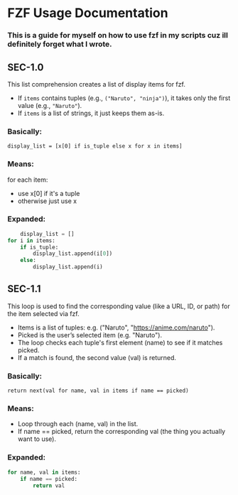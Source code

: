 # FZF Usage Documentation
### This is a guide for myself on how to use fzf in my scripts cuz ill definitely forget what I wrote.

## SEC-1.0
This list comprehension creates a list of display items for fzf.

- If `items` contains tuples (e.g., `("Naruto", "ninja")`), it takes only the first value (e.g., `"Naruto"`).
- If `items` is a list of strings, it just keeps them as-is.

### Basically:
```display_list = [x[0] if is_tuple else x for x in items]```

### Means:
for each item:
  - use x[0] if it's a tuple
  - otherwise just use x

### Expanded:
```python 
    display_list = []
for i in items:
    if is_tuple:
        display_list.append(i[0])
    else:
        display_list.append(i)
```

## SEC-1.1
This loop is used to find the corresponding value (like a URL, ID, or path) for the item selected via fzf.

- Items is a list of tuples: e.g. ("Naruto", "https://anime.com/naruto").
- Picked is the user’s selected item (e.g. "Naruto").
- The loop checks each tuple's first element (name) to see if it matches picked.
- If a match is found, the second value (val) is returned.

### Basically:
```return next(val for name, val in items if name == picked)```

### Means:
- Loop through each (name, val) in the list.
- If name == picked, return the corresponding val (the thing you actually want to use).

### Expanded:
```python
for name, val in items:
    if name == picked:
        return val
```


